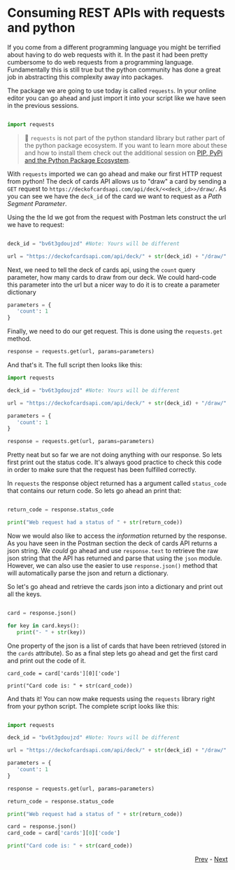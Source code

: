 # Consuming REST APIs with requests and python

If you come from a different programming language you might be terrified about having to do web requests with it. In the past it had been pretty cumbersome to do web requests from a programming language. Fundamentally this is still true but the python community has done a great job in abstracting this complexity away into packages. 

The package we are going to use today is called `requests`. In your online editor you can go ahead and just import it into your script like we have seen in the previous sessions. 

```python

import requests
```

> :rocket: `requests` is not part of the python standard library but rather part of the python package ecosystem. If you want to learn more about these and how to install them check out the additional session on [PIP, PyPi and the Python Package Ecosystem](../extras/pip_and_pypi/Readme.md).

With `requests` imported we can go ahead and make our first HTTP request from python! The deck of cards API allows us to "draw" a card by sending a `GET` request to `https://deckofcardsapi.com/api/deck/<<deck_id>>/draw/`. As you can see we have the `deck_id` of the card we want to request as a *Path Segment Parameter*. 

Using the the Id we got from the request with Postman lets construct the url we have to request:

```python

deck_id = "bv6t3gdoujzd" #Note: Yours will be different

url = "https://deckofcardsapi.com/api/deck/" + str(deck_id) + "/draw/"
```

Next, we need to tell the deck of cards api, using the `count` query parameter, how many cards to draw from our deck. We could hard-code this parameter into the url but a nicer way to do it is to create a parameter dictionary

```python
parameters = {
   'count': 1
}
```

Finally, we need to do our get request. This is done using the `requests.get` method. 

```python
response = requests.get(url, params=parameters)
```

And that's it. The full script then looks like this:

```python
import requests

deck_id = "bv6t3gdoujzd" #Note: Yours will be different

url = "https://deckofcardsapi.com/api/deck/" + str(deck_id) + "/draw/"

parameters = {
   'count': 1
}

response = requests.get(url, params=parameters)
```

Pretty neat but so far we are not doing anything with our response. So lets first print out the status code. It's always good practice to check this code in order to make sure that the request has been fulfilled correctly. 

In `requests` the response object returned has a argument called `status_code` that contains our return code. So lets go ahead an print that:

```python

return_code = response.status_code

print("Web request had a status of " + str(return_code))
```

Now we would also like to access the *information* returned by the response. As you have seen in the Postman section the deck of cards API returns a json string. We *could* go ahead and use `response.text` to retrieve the raw json string that the API has returned and parse that using the `json` module. However, we can also use the easier to use `response.json()` method that will automatically parse the json and return a dictionary. 

So let's go ahead and retrieve the cards json into a dictionary and print out all the keys. 

```python

card = response.json()

for key in card.keys():
   print("- " + str(key))
```

One property of the json is a list of cards that have been retrieved (stored in the `cards` attribute). So as a final step lets go ahead and get the first card and print out the code of it. 

```
card_code = card['cards'][0]['code']

print("Card code is: " + str(card_code))
```

And thats it! You can now make requests using the `requests` library right from your python script. The complete script looks like this: 

```python

import requests

deck_id = "bv6t3gdoujzd" #Note: Yours will be different

url = "https://deckofcardsapi.com/api/deck/" + str(deck_id) + "/draw/"

parameters = {
   'count': 1
}

response = requests.get(url, params=parameters)

return_code = response.status_code

print("Web request had a status of " + str(return_code))

card = response.json()
card_code = card['cards'][0]['code']

print("Card code is: " + str(card_code))
```
 
<div align="right">
   
   [Prev](postman.md) - [Next](next_steps.md)
</div>